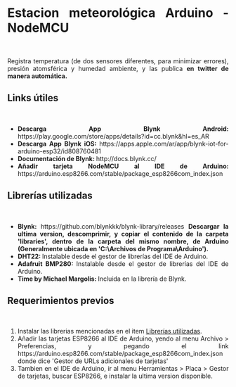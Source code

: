 <html style="text-align: justify;">
<h1>Estacion meteorológica Arduino - NodeMCU</h1>
<br>
<p>Registra temperatura (de dos sensores diferentes, para minimizar errores), presión atomsférica y humedad ambiente, y las publica <b> en twitter de manera automática.</b></p>
<h2>Links útiles</h2><br>
<ul>
<li><b>Descarga App Blynk Android: </b> https://play.google.com/store/apps/details?id=cc.blynk&hl=es_AR <br></li>
<li><b>Descarga App Blynk iOS: </b> https://apps.apple.com/ar/app/blynk-iot-for-arduino-esp32/id808760481 <br></li>
<li><b>Documentación de Blynk: </b> http://docs.blynk.cc/ <br></li>
<li><b>Añadir tarjeta NodeMCU al IDE de Arduino: </b> https://arduino.esp8266.com/stable/package_esp8266com_index.json <br></li>
</ul>

<h2>Librerías utilizadas</h2> <br>
<ul>
    <li>
        <b>Blynk: </b> https://github.com/blynkkk/blynk-library/releases <b>Descargar la ultima version, descomprimir, y copiar el contenido de la carpeta 'libraries', dentro de la carpeta del mismo nombre, de Arduino (Generalmente ubicada en 'C:\Archivos de Programa\Arduino').</b><br>
    </li>
    <li>
        <b>DHT22: </b> Instalable desde el gestor de librerías del IDE de Arduino. <br>
    </li>
    <li>
        <b>Adafruit BMP280: </b> Instalable desde el gestor de librerías del IDE de Arduino.<br>
    </li>
    <li>
        <b>Time by Michael Margolis: </b> Incluida en la librería de Blynk. <br>
    </li>
</ul>

<h2>Requerimientos previos</h2> <br>
<ol>
    <li>Instalar las librerias mencionadas en el item <a href="#librerías-utilizadas">Librerías utilizadas</a>.</li>
    <li>Añadir las tarjetas ESP8266 al IDE de Arduino, yendo al menu Archivo > Preferencias, y pegando el link https://arduino.esp8266.com/stable/package_esp8266com_index.json donde dice 'Gestor de URLs adicionales de tarjetas' </li>
    <li>Tambien en el IDE de Arduino, ir al menu Herramientas > Placa > Gestor de tarjetas, buscar ESP8266, e instalar la ultima version disponible.</li>
</ol>
</html>
